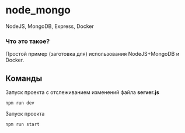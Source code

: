 # node_mongo
NodeJS, MongoDB, Express, Docker

### Что это такое?

Простой пример (заготовка для) использования NodeJS+MongoDB и Docker.

## Команды

Запуск проекта с отслеживанием изменений файла **server.js**

``` 
npm run dev
```

Запуск проекта

``` 
npm run start
```
